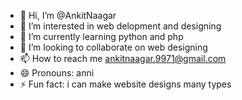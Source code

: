 - 👋 Hi, I’m @AnkitNaagar
- 👀 I’m interested in web delopment and designing
- 🌱 I’m currently learning python and php
- 💞️ I’m looking to collaborate on web designing
- 📫 How to reach me ankitnaagar.9971@gmail.com
- 😄 Pronouns: anni
- ⚡ Fun fact: i can make website designs many types

<!---
AnkitNaagar/AnkitNaagar is a ✨ special ✨ repository because its `README.md` (this file) appears on your GitHub profile.
You can click the Preview link to take a look at your changes.
--->
